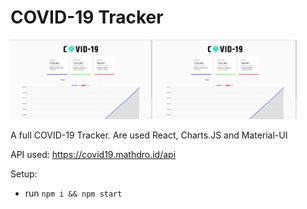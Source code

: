 # COVID-19 Tracker

<p>
  <img src="screenshot/p1.png" alt="screenshot1" width="45%"/>
  <img src="screenshot/p1.png" alt="screenshot2" width="45%"/>
<p/>

A full COVID-19 Tracker. Are used React, Charts.JS and Material-UI

API used: https://covid19.mathdro.id/api

Setup:
- run ```npm i && npm start```
